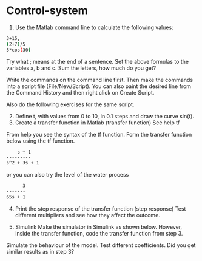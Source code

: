 # Control-system

1. Use the Matlab command line to calculate the following values:
```bash
3+15,
(2+7)/5
5*cos(30)
```
Try what ; means at the end of a sentence. Set the above formulas to the variables a, b and c. Sum the letters, how much do you get?

Write the commands on the command line first. Then make the commands into a script file (File/New/Script). You can also paint the desired line from the Command History and then right click on Create Script.

Also do the following exercises for the same script.

2. Define t, with values from 0 to 10, in 0.1 steps and draw the curve sin(t).
3. Create a transfer function in Matlab (transfer function)
See help tf

From help you see the syntax of the tf function. Form the transfer function below using the tf function.
```bash
    s + 1
---------
s^2 + 3s + 1
```
or you can also try the level of the water process
```bash
      3
-------
65s + 1
```

4. Print the step response of the transfer function (step response)
Test different multipliers and see how they affect the outcome.

5. Simulink
Make the simulator in Simulink as shown below. However, inside the transfer function, code the transfer function from step 3.



Simulate the behaviour of the model. Test different coefficients. Did you get similar results as in step 3?